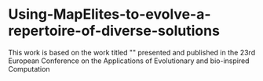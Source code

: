 # Using-MapElites-to-evolve-a-repertoire-of-diverse-solutions
This work is based on the work titled "" presented and published in the 23rd  European  Conference  on  the  Applications of  Evolutionary  and  bio-inspired  Computation
